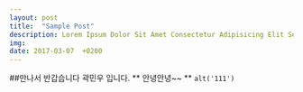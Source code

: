 ```yaml
---
layout: post
title:  "Sample Post"
description: Lorem Ipsum Dolor Sit Amet Consectetur Adipisicing Elit Sed Do Eiusmod Tempor Incidi
img:
date: 2017-03-07  +0200
---
```


##만나서 반갑습니다 곽민우 입니다.
** 안녕안녕~~ **
`alt('111')`